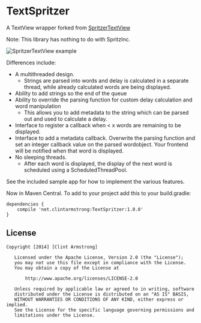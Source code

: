TextSpritzer
============

A TextView wrapper forked from [SpritzerTextView](https://github.com/andrewgiang/SpritzerTextView)

Note: This library has nothing to do with SpritzInc.

![SpritzerTextView example](http://i.imgur.com/mkeViYY.gif)

Differences include:

- A multithreaded design.
    - Strings are parsed into words and delay is calculated in a separate thread, while already calculated words are being displayed.
- Ability to add strings so the end of the queue
- Ability to override the parsing function for custom delay calculation and word manipulation
    - This allows you to add metadata to the string which can be parsed out and used to calculate a delay.
- Interface to register a callback when < x words are remaining to be displayed.
- Interface to add a metadata callback. Overwrite the parsing function and set an integer callback value on the parsed wordobject. Your frontend will be notified when that word is displayed.
- No sleeping threads.
    - After each word is displayed, the display of the next word is scheduled using a ScheduledThreadPool.

See the included sample app for how to implement the various features.

Now in Maven Central. To add to your project add this to your build.gradle:

```
dependencies {
    compile 'net.clintarmstrong:TextSpritzer:1.0.0'
}
```
License
------------
```
Copyright [2014] [Clint Armstrong]

   Licensed under the Apache License, Version 2.0 (the "License");
   you may not use this file except in compliance with the License.
   You may obtain a copy of the License at

       http://www.apache.org/licenses/LICENSE-2.0

   Unless required by applicable law or agreed to in writing, software
   distributed under the License is distributed on an "AS IS" BASIS,
   WITHOUT WARRANTIES OR CONDITIONS OF ANY KIND, either express or implied.
   See the License for the specific language governing permissions and
   limitations under the License.
```